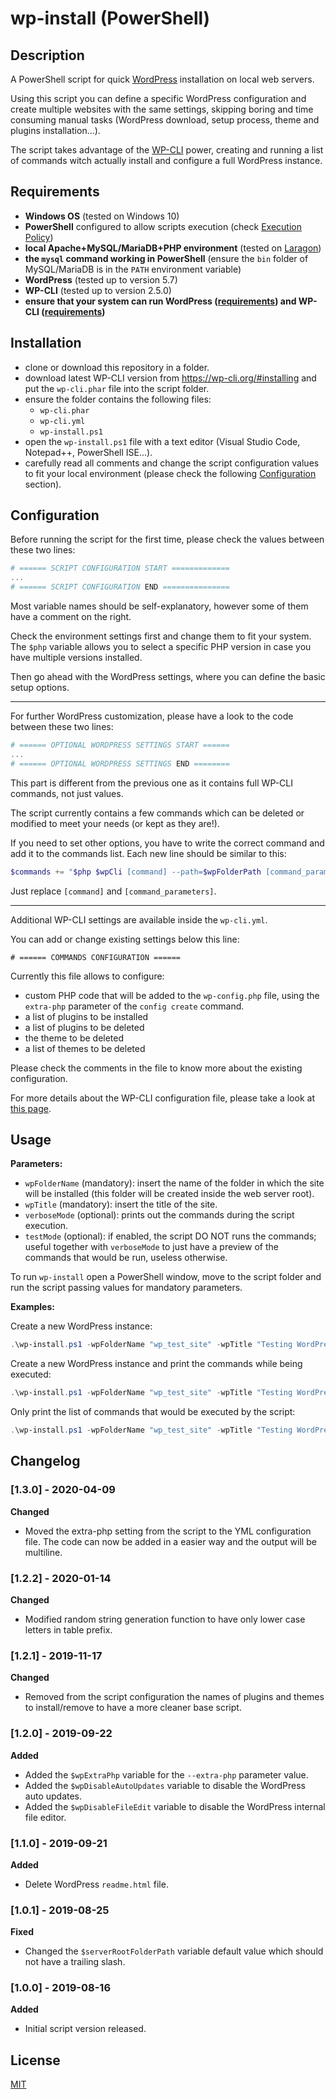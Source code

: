 # wp-install (PowerShell)

## Description
A PowerShell script for quick [WordPress](https://wordpress.org/) installation on local web servers.

Using this script you can define a specific WordPress configuration and create multiple websites with the same settings, skipping boring and time consuming manual tasks (WordPress download, setup process, theme and plugins installation...).

The script takes advantage of the [WP-CLI](https://wp-cli.org/) power, creating and running a list of commands witch actually install and configure a full WordPress instance.

## Requirements
- **Windows OS** (tested on Windows 10)
- **PowerShell** configured to allow scripts execution (check [Execution Policy](http://go.microsoft.com/fwlink/?LinkID=135170))
- **local Apache+MySQL/MariaDB+PHP environment** (tested on [Laragon](https://laragon.org))
- **the `mysql` command working in PowerShell** (ensure the `bin` folder of MySQL/MariaDB is in the `PATH` environment variable)
- **WordPress** (tested up to version 5.7)
- **WP-CLI** (tested up to version 2.5.0)
- **ensure that your system can run WordPress ([requirements](https://wordpress.org/download/)) and WP-CLI ([requirements](https://wp-cli.org/#installing))**

## Installation
- clone or download this repository in a folder.
- download latest WP-CLI version from https://wp-cli.org/#installing and put the `wp-cli.phar` file into the script folder.
- ensure the folder contains the following files:
  - `wp-cli.phar`
  - `wp-cli.yml`
  - `wp-install.ps1`
- open the `wp-install.ps1` file with a text editor (Visual Studio Code, Notepad++, PowerShell ISE...).
- carefully read all comments and change the script configuration values to fit your local environment (please check the following [Configuration](#configuration) section).

## Configuration
Before running the script for the first time, please check the values between these two lines:

```PowerShell
# ====== SCRIPT CONFIGURATION START =============
...
# ====== SCRIPT CONFIGURATION END ===============
```

Most variable names should be self-explanatory, however some of them have a comment on the right.

Check the environment settings first and change them to fit your system. The `$php` variable allows you to select a specific PHP version in case you have multiple versions installed.

Then go ahead with the WordPress settings, where you can define the basic setup options.

----------

For further WordPress customization, please have a look to the code between these two lines:

```PowerShell
# ====== OPTIONAL WORDPRESS SETTINGS START ======
...
# ====== OPTIONAL WORDPRESS SETTINGS END ========
```

This part is different from the previous one as it contains full WP-CLI commands, not just values.

The script currently contains a few commands which can be deleted or modified to meet your needs (or kept as they are!).

If you need to set other options, you have to write the correct command and add it to the commands list. Each new line should be similar to this:

```PowerShell
$commands += "$php $wpCli [command] --path=$wpFolderPath [command_parameters]"
```

Just replace `[command]` and `[command_parameters]`.

----------

Additional WP-CLI settings are available inside the `wp-cli.yml`.

You can add or change existing settings below this line:

```YML
# ====== COMMANDS CONFIGURATION ======
```

Currently this file allows to configure:
-  custom PHP code that will be added to the `wp-config.php` file, using the `extra-php` parameter of the `config create` command.
-  a list of plugins to be installed
-  a list of plugins to be deleted
-  the theme to be deleted
-  a list of themes to be deleted

Please check the comments in the file to know more about the existing configuration.

For more details about the WP-CLI configuration file, please take a look at [this page](https://make.wordpress.org/cli/handbook/config/).

## Usage
**Parameters:**
- `wpFolderName` (mandatory): insert the name of the folder in which the site will be installed (this folder will be created inside the web server root).
- `wpTitle` (mandatory): insert the title of the site.
- `verboseMode` (optional): prints out the commands during the script execution.
- `testMode` (optional): if enabled, the script DO NOT runs the commands; useful together with `verboseMode` to just have a preview of the commands that would be run, useless otherwise.

To run `wp-install` open a PowerShell window, move to the script folder and run the script passing values for mandatory parameters.

**Examples:**

Create a new WordPress instance:

```PowerShell
.\wp-install.ps1 -wpFolderName "wp_test_site" -wpTitle "Testing WordPress"
```

Create a new WordPress instance and print the commands while being executed:

```PowerShell
.\wp-install.ps1 -wpFolderName "wp_test_site" -wpTitle "Testing WordPress" -verboseMode
```

Only print the list of commands that would be executed by the script:

```PowerShell
.\wp-install.ps1 -wpFolderName "wp_test_site" -wpTitle "Testing WordPress" -verboseMode -testMode
```

## Changelog
### [1.3.0] - 2020-04-09
**Changed**
- Moved the extra-php setting from the script to the YML configuration file. The code can now be added in a easier way and the output will be multiline.

### [1.2.2] - 2020-01-14
**Changed**
- Modified random string generation function to have only lower case letters in table prefix.

### [1.2.1] - 2019-11-17
**Changed**
- Removed from the script configuration the names of plugins and themes to install/remove to have a more cleaner base script.

### [1.2.0] - 2019-09-22
**Added**

- Added the `$wpExtraPhp` variable for the `--extra-php` parameter value.
- Added the `$wpDisableAutoUpdates` variable to disable the WordPress auto updates.
- Added the `$wpDisableFileEdit` variable to disable the WordPress internal file editor.

### [1.1.0] - 2019-09-21
**Added**

- Delete WordPress `readme.html` file.

### [1.0.1] - 2019-08-25
**Fixed**

- Changed the `$serverRootFolderPath` variable default value which should not have a trailing slash.

### [1.0.0] - 2019-08-16
**Added**

- Initial script version released.

## License
[MIT](https://choosealicense.com/licenses/mit/)